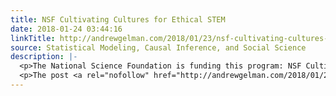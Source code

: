 ```yaml
---
title: NSF Cultivating Cultures for Ethical STEM
date: 2018-01-24 03:44:16
linkTitle: http://andrewgelman.com/2018/01/23/nsf-cultivating-cultures-ethical-stem/
source: Statistical Modeling, Causal Inference, and Social Science
description: |-
  <p>The National Science Foundation is funding this program: NSF Cultivating Cultures for Ethical STEM (CCE STEM [science, technology, engineering, and mathematics]) Funding: The maximum amount for 5-year awards is $600,000 (including indirect costs) and the maximum amount for 3-year awards is $400,000 (including indirect costs). The average award is $275,000. Deadline: Internal Notice of Intent [&#8230;]</p>
  <p>The post <a rel="nofollow" href="http://andrewgelman.com/2018/01/23/nsf-cultivating-c
---
```

